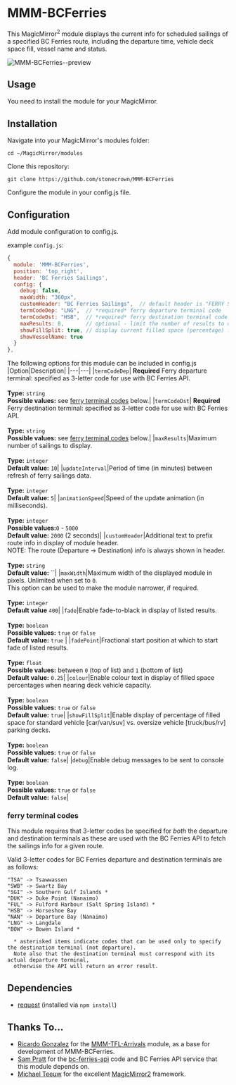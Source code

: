 # MMM-BCFerries

This MagicMirror<sup>2</sup> module displays the current info for scheduled sailings of a specified BC Ferries route, including the departure time, vehicle deck space fill, vessel name and status.<br>

![MMM-BCFerries--preview](https://user-images.githubusercontent.com/54690747/194432750-0292c87d-e77f-4411-8317-54c117a1fc04.jpg)


## Usage 
You need to install the module for your MagicMirror.

## Installation
Navigate into your MagicMirror's modules folder:

```shell
cd ~/MagicMirror/modules
```
Clone this repository:
```shell
git clone https://github.com/stonecrown/MMM-BCFerries
```
Configure the module in your config.js file.

## Configuration
Add module configuration to config.js.

example `config.js`:

```js
{
  module: 'MMM-BCFerries',
  position: 'top_right',
  header: 'BC Ferries Sailings',
  config: {
    debug: false,
    maxWidth: "360px",
    customHeader: "BC Ferries Sailings",  // default header is "FERRY SAILINGS"
    termCodeDep: "LNG",  // *required* ferry departure terminal code
    termCodeDst: "HSB",  // *required* ferry destination terminal code
    maxResults: 8,       // optional - limit the number of results to display.
    showFillSplit: true, // display current filled space (percentage) for standard vehicle vs. oversize vehicle decks
    showVesselName: true
  }
},
```


The following options for this module can be included in config.js
|Option|Description|
|---|---|
|`termCodeDep`| **Required** Ferry departure terminal: specified as 3-letter code for use with BC Ferries API.<br><br>**Type:** `string` <br>**Possible values:** see [ferry terminal codes](https://github.com/stonecrown/MMM-BCFerries/edit/main/README.md#ferry-terminal-codes) below.|
|`termCodeDst`| **Required** Ferry destination terminal: specified as 3-letter code for use with BC Ferries API.<br><br>**Type:** `string` <br>**Possible values:** see [ferry terminal codes](https://github.com/stonecrown/MMM-BCFerries/edit/main/README.md#ferry-terminal-codes) below.|
|`maxResults`|Maximum number of sailings to display.<br><br>**Type:** `integer`<br> **Default value:** `10`|
|`updateInterval`|Period of time (in minutes) between refresh of ferry sailings data.<br><br>**Type:** `integer`<br> **Default value:** `5`|
|`animationSpeed`|Speed of the update animation (in milliseconds).<br><br>**Type:** `integer` <br>**Possible values:**`0` - `5000`<br> **Default value:** `2000` (2 seconds)|
|`customHeader`|Additional text to prefix route info in display of module header.<br>NOTE: The route (Departure -> Destination) info is always shown in header. <br><br>**Type:** `string` <br> **Default value:** ``|
|`maxWidth`|Maximum width of the displayed module in pixels. Unlimited when set to `0`.<br>This option can be used to make the module narrower, if required. <br><br>**Type:** `integer` <br> **Default value** `400`|
|`fade`|Enable fade-to-black in display of listed results. <br><br>**Type:** `boolean` <br>**Possible values:** `true` or `false` <br> **Default value:** `true` |
|`fadePoint`|Fractional start position at which to start fade of listed results.<br><br>**Type:** `float` <br>**Possible values:** between `0` (top of list) and `1` (bottom of list) <br> **Default value:** `0.25`|
|`colour`|Enable colour text in display of filled space percentages when nearing deck vehicle capacity.<br><br>**Type:** `boolean` <br>**Possible values:** `true` or `false` <br> **Default value:** `true`|
|`showFillSplit`|Enable display of percentage of filled space for standard vehicle [car/van/suv] vs. oversize vehicle [truck/bus/rv] parking decks. <br><br>**Type:** `boolean` <br>**Possible values:** `true` or `false` <br> **Default value:** `false`|
|`debug`|Enable debug messages to be sent to console log. <br><br>**Type:** `boolean` <br>**Possible values:** `true` or `false` <br> **Default value:** `false`|

### ferry terminal codes ###
This module requires that 3-letter codes be specified for *both* the departure and destination terminals
as these are used with the BC Ferries API to fetch the sailings info for a given route. 

Valid 3-letter codes for BC Ferries departure and destination terminals are as follows:
```
"TSA" -> Tsawwassen
"SWB" -> Swartz Bay
"SGI" -> Southern Gulf Islands *
"DUK" -> Duke Point (Nanaimo)
"FUL" -> Fulford Harbour (Salt Spring Island) *
"HSB" -> Horseshoe Bay
"NAN" -> Departure Bay (Nanaimo)
"LNG" -> Langdale
"BOW" -> Bowen Island *

  * asterisked items indicate codes that can be used only to specify the destination terminal (not departure).
  Note also that the destination terminal must correspond with its actual departure terminal, 
  otherwise the API will return an error result.
```

## Dependencies
- [request](https://www.npmjs.com/package/request) (installed via `npm install`)


## Thanks To...

- [Ricardo Gonzalez](https://github.com/ryck) for the [MMM-TFL-Arrivals](https://github.com/ryck/MMM-TFL-Arrivals) module, as a base for development of MMM-BCFerries.
- [Sam Pratt](https://github.com/samuel-pratt) for the [bc-ferries-api](https://github.com/samuel-pratt/bc-ferries-api) code and BC Ferries API service that this module depends on.
- [Michael Teeuw](https://github.com/MichMich) for the excellent [MagicMirror2](https://github.com/MichMich/MagicMirror/) framework.

